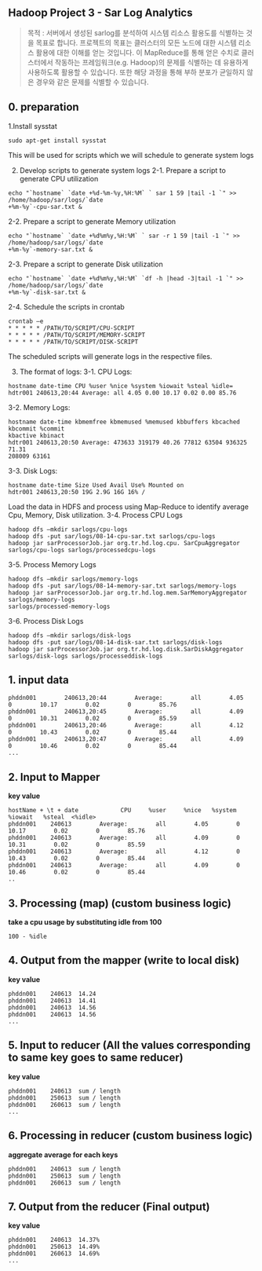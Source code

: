 ## Hadoop Project 3 - Sar Log Analytics

> 목적 : 서버에서 생성된 sarlog를 분석하여 시스템 리소스 활용도를 식별하는 것을 목표로 합니다. 프로젝트의 목표는 클러스터의 모든 노드에 대한 시스템 리소스 활용에 대한 이해를 얻는 것입니다.
> 이 MapReduce를 통해 얻은 수치로 클러스터에서 작동하는 프레임워크(e.g. Hadoop)의 문제를 식별하는 데 유용하게 사용하도록 활용할 수 있습니다.
> 또한 해당 과정을 통해 부하 분포가 균일하지 않은 경우와 같은 문제를 식별할 수 있습니다.

## 0. preparation

1.Install sysstat
```
sudo apt-get install sysstat
```
This will be used for scripts which we will schedule to generate system logs

2. Develop scripts to generate system logs
2-1. Prepare a script to generate CPU utilization
```
echo "`hostname` `date +%d-%m-%y,%H:%M` ` sar 1 59 |tail -1 `" >> /home/hadoop/sar/logs/`date
+%m-%y`-cpu-sar.txt &
```
2-2. Prepare a script to generate Memory utilization
```
echo "`hostname` `date +%d%m%y,%H:%M` ` sar -r 1 59 |tail -1 `" >> /home/hadoop/sar/logs/`date
+%m-%y`-memory-sar.txt &
```
2-3. Prepare a script to generate Disk utilization
```
echo "`hostname` `date +%d%m%y,%H:%M` `df -h |head -3|tail -1 `" >> /home/hadoop/sar/logs/`date
+%m-%y`-disk-sar.txt &
```
2-4. Schedule the scripts in crontab
```
crontab –e
* * * * * /PATH/TO/SCRIPT/CPU-SCRIPT
* * * * * /PATH/TO/SCRIPT/MEMORY-SCRIPT
* * * * * /PATH/TO/SCRIPT/DISK-SCRIPT
```
The scheduled scripts will generate logs in the respective files.

3. The format of logs:
3-1. CPU Logs:
```
hostname date-time CPU %user %nice %system %iowait %steal %idle=
hdtr001 240613,20:44 Average: all 4.05 0.00 10.17 0.02 0.00 85.76
```
3-2. Memory Logs:
```
hostname date-time kbmemfree kbmemused %memused kbbuffers kbcached kbcommit %commit
kbactive kbinact
hdtr001 240613,20:50 Average: 473633 319179 40.26 77812 63504 936325 71.31
208009 63161
```
3-3. Disk Logs:
```
hostname date-time Size Used Avail Use% Mounted on
hdtr001 240613,20:50 19G 2.9G 16G 16% /
```

Load the data in HDFS and process using Map-Reduce to identify average Cpu, Memory, Disk utilization.
3-4. Process CPU Logs
```
hadoop dfs –mkdir sarlogs/cpu-logs
hadoop dfs -put sar/logs/08-14-cpu-sar.txt sarlogs/cpu-logs
hadoop jar sarProcessorJob.jar org.tr.hd.log.cpu. SarCpuAggregator sarlogs/cpu-logs sarlogs/processedcpu-logs
```
3-5. Process Memory Logs
```
hadoop dfs –mkdir sarlogs/memory-logs
hadoop dfs -put sar/logs/08-14-memory-sar.txt sarlogs/memory-logs
hadoop jar sarProcessorJob.jar org.tr.hd.log.mem.SarMemoryAggregator sarlogs/memory-logs
sarlogs/processed-memory-logs
```
3-6. Process Disk Logs
```
hadoop dfs –mkdir sarlogs/disk-logs
hadoop dfs -put sar/logs/08-14-disk-sar.txt sarlogs/disk-logs
hadoop jar sarProcessorJob.jar org.tr.hd.log.disk.SarDiskAggregator sarlogs/disk-logs sarlogs/processeddisk-logs
```

## 1. input data
```
phddn001        240613,20:44        Average:        all        4.05        0        10.17        0.02        0        85.76
phddn001        240613,20:45        Average:        all        4.09        0        10.31        0.02        0        85.59
phddn001        240613,20:46        Average:        all        4.12        0        10.43        0.02        0        85.44
phddn001        240613,20:47        Average:        all        4.09        0        10.46        0.02        0        85.44
...
```

## 2. Input to Mapper

**key	value**
```
hostName + \t + date	        CPU     %user     %nice   %system  %iowait   %steal  <%idle>
phddn001	240613        Average:        all        4.05        0        10.17        0.02        0        85.76
phddn001	240613        Average:        all        4.09        0        10.31        0.02        0        85.59
phddn001	240613        Average:        all        4.12        0        10.43        0.02        0        85.44
phddn001	240613        Average:        all        4.09        0        10.46        0.02        0        85.44
..
```

## 3. Processing (map) (custom business logic)

**take a cpu usage by substituting idle from 100**
```
100 - %idle
```

## 4. Output from the mapper (write to local disk)

**key value**
```
phddn001	240613	14.24
phddn001	240613	14.41
phddn001	240613	14.56
phddn001	240613	14.56
...
```

## 5. Input to reducer (All the values corresponding to same key goes to same reducer)

**key value**
```
phddn001	240613	sum / length
phddn001	250613	sum / length
phddn001	260613	sum / length
...
```

## 6. Processing in reducer (custom business logic)

**aggregate average for each keys**
```
phddn001	240613	sum / length
phddn001	250613	sum / length
phddn001	260613	sum / length
```

## 7. Output from the reducer (Final output)

**key value**
```
phddn001	240613	14.37%
phddn001	250613	14.49%
phddn001	260613	14.69%
...
```
